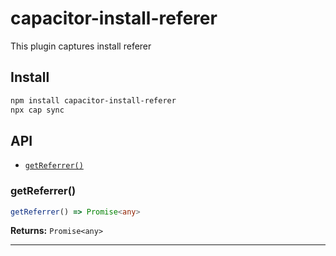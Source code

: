 # capacitor-install-referer

This plugin captures install referer

## Install

```bash
npm install capacitor-install-referer
npx cap sync
```

## API

<docgen-index>

* [`getReferrer()`](#getreferrer)

</docgen-index>

<docgen-api>
<!--Update the source file JSDoc comments and rerun docgen to update the docs below-->

### getReferrer()

```typescript
getReferrer() => Promise<any>
```

**Returns:** <code>Promise&lt;any&gt;</code>

--------------------

</docgen-api>

